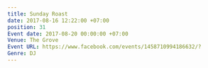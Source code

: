 ```yaml
---
title: Sunday Roast
date: 2017-08-16 12:22:00 +07:00
position: 31
Event date: 2017-08-20 00:00:00 +07:00
Venue: The Grove
Event URL: https://www.facebook.com/events/1458710994186632/?
Genre: DJ
---
```


